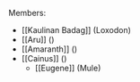 Members:
- [[Kaulinan Badag]] (Loxodon)
- [[Aru]] ()
- [[Amaranth]] ()
- [[Cainus]] ()
	- [[Eugene]] (Mule)